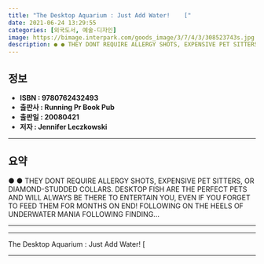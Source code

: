 ```yaml
---
title: "The Desktop Aquarium : Just Add Water!    ["
date: 2021-06-24 13:29:55
categories: [외국도서, 예술-디자인]
image: https://bimage.interpark.com/goods_image/3/7/4/3/308523743s.jpg
description: ● ● THEY DONT REQUIRE ALLERGY SHOTS, EXPENSIVE PET SITTERS, OR DIAMOND-STUDDED COLLARS. DESKTOP FISH ARE THE PERFECT PETS AND WILL ALWAYS BE THERE TO ENTERTAI
---
```


## **정보**

- **ISBN : 9780762432493**
- **출판사 : Running Pr Book Pub**
- **출판일 : 20080421**
- **저자 : Jennifer Leczkowski**

------



## **요약**

●  ●  THEY DONT REQUIRE ALLERGY SHOTS, EXPENSIVE PET SITTERS, OR DIAMOND-STUDDED COLLARS. DESKTOP FISH ARE THE PERFECT PETS AND WILL ALWAYS BE THERE TO ENTERTAIN YOU, EVEN IF YOU FORGET TO FEED THEM FOR MONTHS ON END! FOLLOWING ON THE HEELS OF UNDERWATER MANIA FOLLOWING FINDING... 

------



------


The Desktop Aquarium : Just Add Water!    [ 

------


